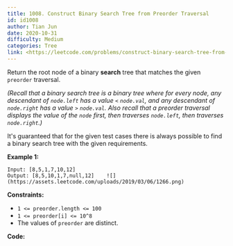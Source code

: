 ```yaml
---
title: 1008. Construct Binary Search Tree from Preorder Traversal
id: id1008
author: Tian Jun
date: 2020-10-31
difficulty: Medium
categories: Tree
link: <https://leetcode.com/problems/construct-binary-search-tree-from-preorder-traversal/description/>
---
```


Return the root node of a binary **search** tree that matches the given
`preorder` traversal.

_(Recall that a binary search tree  is a binary tree where for every node, any
descendant of `node.left` has a value `<` `node.val`, and any descendant of
`node.right` has a value `>` `node.val`.  Also recall that a preorder
traversal displays the value of the `node` first, then traverses `node.left`,
then traverses `node.right`.)_

It's guaranteed that for the given test cases there is always possible to find
a binary search tree with the given requirements.

**Example 1:**
            
	Input: [8,5,1,7,10,12]    
	Output: [8,5,10,1,7,null,12]    ![](https://assets.leetcode.com/uploads/2019/03/06/1266.png)    



**Constraints:**

  * `1 <= preorder.length <= 100`
  * `1 <= preorder[i] <= 10^8`
  * The values of `preorder` are distinct.


**Code:**
